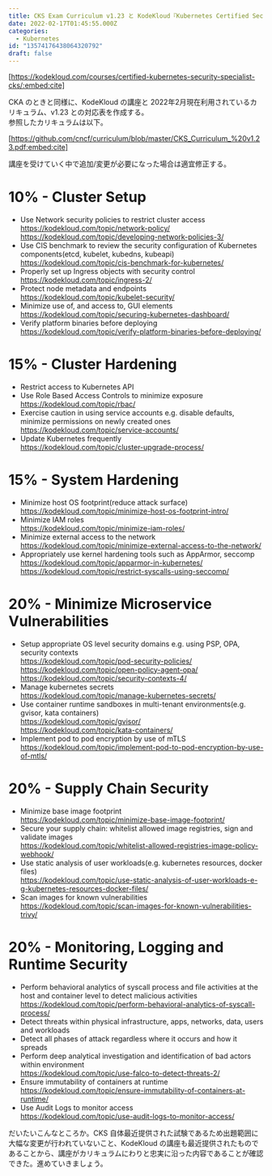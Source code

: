 ```yaml
---
title: CKS Exam Curriculum v1.23 と KodeKloud『Kubernetes Certified Security Specialist (CKS)』の対応
date: 2022-02-17T01:45:55.000Z
categories:
  - Kubernetes
id: "13574176438064320792"
draft: false
---
```

[https://kodekloud.com/courses/certified-kubernetes-security-specialist-cks/:embed:cite]

CKA のときと同様に、KodeKloud の講座と 2022年2月現在利用されているカリキュラム、v1.23 との対応表を作成する。  
参照したカリキュラムは以下。

[https://github.com/cncf/curriculum/blob/master/CKS_Curriculum_%20v1.23.pdf:embed:cite]

講座を受けていく中で追加/変更が必要になった場合は適宜修正する。

# 10% - Cluster Setup

- Use Network security policies to restrict cluster access  
  https://kodekloud.com/topic/network-policy/  
  https://kodekloud.com/topic/developing-network-policies-3/
- Use CIS benchmark to review the security configuration of Kubernetes components(etcd, kubelet, kubedns, kubeapi)  
  https://kodekloud.com/topic/cis-benchmark-for-kubernetes/
- Properly set up Ingress objects with security control  
  https://kodekloud.com/topic/ingress-2/
- Protect node metadata and endpoints  
  https://kodekloud.com/topic/kubelet-security/
- Minimize use of, and access to, GUI elements  
  https://kodekloud.com/topic/securing-kubernetes-dashboard/
- Verify platform binaries before deploying  
  https://kodekloud.com/topic/verify-platform-binaries-before-deploying/

# 15% - Cluster Hardening

- Restrict access to Kubernetes API
- Use Role Based Access Controls to minimize exposure  
  https://kodekloud.com/topic/rbac/
- Exercise caution in using service accounts e.g. disable defaults, minimize permissions on newly created ones  
  https://kodekloud.com/topic/service-accounts/
- Update Kubernetes frequently  
  https://kodekloud.com/topic/cluster-upgrade-process/

# 15% - System Hardening

- Minimize host OS footprint(reduce attack surface)  
  https://kodekloud.com/topic/minimize-host-os-footprint-intro/
- Minimize IAM roles  
  https://kodekloud.com/topic/minimize-iam-roles/
- Minimize external access to the network  
  https://kodekloud.com/topic/minimize-external-access-to-the-network/
- Appropriately use kernel hardening tools such as AppArmor, seccomp  
  https://kodekloud.com/topic/apparmor-in-kubernetes/  
  https://kodekloud.com/topic/restrict-syscalls-using-seccomp/

# 20% - Minimize Microservice Vulnerabilities

- Setup appropriate OS level security domains e.g. using PSP, OPA, security contexts  
  https://kodekloud.com/topic/pod-security-policies/  
  https://kodekloud.com/topic/open-policy-agent-opa/  
  https://kodekloud.com/topic/security-contexts-4/
- Manage kubernetes secrets  
  https://kodekloud.com/topic/manage-kubernetes-secrets/
- Use container runtime sandboxes in multi-tenant environments(e.g. gvisor, kata containers)  
  https://kodekloud.com/topic/gvisor/  
  https://kodekloud.com/topic/kata-containers/
- Implement pod to pod encryption by use of mTLS  
  https://kodekloud.com/topic/implement-pod-to-pod-encryption-by-use-of-mtls/

# 20% - Supply Chain Security

- Minimize base image footprint  
  https://kodekloud.com/topic/minimize-base-image-footprint/
- Secure your supply chain: whitelist allowed image registries, sign and validate images  
  https://kodekloud.com/topic/whitelist-allowed-registries-image-policy-webhook/
- Use static analysis of user workloads(e.g. kubernetes resources, docker files)  
  https://kodekloud.com/topic/use-static-analysis-of-user-workloads-e-g-kubernetes-resources-docker-files/
- Scan images for known vulnerabilities  
  https://kodekloud.com/topic/scan-images-for-known-vulnerabilities-trivy/

# 20% - Monitoring, Logging and Runtime Security

- Perform behavioral analytics of syscall process and file activities at the host and container level to detect malicious activities  
  https://kodekloud.com/topic/perform-behavioral-analytics-of-syscall-process/
- Detect threats within physical infrastructure, apps, networks, data, users and workloads
- Detect all phases of attack regardless where it occurs and how it spreads  
- Perform deep analytical investigation and identification of bad actors within environment  
  https://kodekloud.com/topic/use-falco-to-detect-threats-2/
- Ensure immutability of containers at runtime  
  https://kodekloud.com/topic/ensure-immutability-of-containers-at-runtime/
- Use Audit Logs to monitor access  
  https://kodekloud.com/topic/use-audit-logs-to-monitor-access/

だいたいこんなところか。CKS 自体最近提供された試験であるため出題範囲に大幅な変更が行われていないこと、KodeKloud の講座も最近提供されたものであることから、講座がカリキュラムにわりと忠実に沿った内容であることが確認できた。進めていきましょう。

